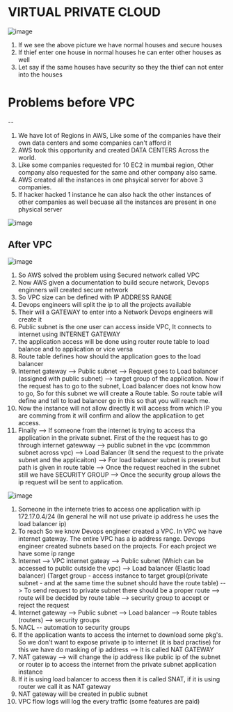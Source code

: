 # VIRTUAL PRIVATE CLOUD

![image](https://github.com/pavankumar0077/Complete-DevOps/assets/40380941/108bd383-f963-4c4a-94aa-2e0a076594ee)
1) If we see the above picture we have normal houses and secure houses
2) If thief enter one house in normal houses he can enter other houses as well
3) Let say if the same houses have security so they the thief can not enter into the houses

# Problems before VPC
--
1) We have lot of Regions in AWS, Like some of the companies have their own data centers and some companies can't afford it
2) AWS took this opportunity and created DATA CENTERS Across the world.
3) Like some companies requested for 10 EC2 in mumbai region, Other company also requested for the same and other company also same.
4) AWS created all the instances in one phsyical server for above 3 companies.
5) If hacker hacked 1 instance he can also hack the other instances of other companies as well becuase all the instances are present in one physical server

![image](https://github.com/pavankumar0077/Complete-DevOps/assets/40380941/b96badfc-0d6c-401b-a1c0-ddc492a29b16)

After VPC
--
![image](https://github.com/pavankumar0077/Complete-DevOps/assets/40380941/868a33dc-b471-4ee2-a1f9-31b00ab83ca9)

1) So AWS solved the problem using Secured network called VPC
2) Now AWS given a documentation to build secure network, Devops enginners will created secure network
3) So VPC size can be defined with IP ADDRESS RANGE
4) Devops engineers will split the ip to all the projects available
5) Their will a GATEWAY to enter into a Network Devops engineers will create it
6) Public subnet is the one user can access inside VPC, It connects to internet using INTERNET GATEWAY
7) the application access will be done using router route table to load balance and to application or vice versa
8) Route table defines how should the application goes to the load balancer
9) Internet gateway --> Public subnet --> Request goes to Load balancer (assigned with public subnet) --> target group of the application. Now if the request has to go
to the subnet, Load balancer does not know how to go, So for this subnet we will create a Route table. So route table will define and tell to load balancer go in this so
that you will reach me.
11) Now the instance will not allow directly it will access from which IP you are comming from it will confirm and allow the applicatiion to get access.
12) Finally --> If someone from the internet is trying to access tha application in the private subnet. First of the the request has to go through internet gatewway -->
public subnet in the vpc (commmon subnet across vpc) --> Load Balancer (It send the request to the private subnet and the applicaiton) --> For load balancer subnet is present
but path is given in route table --> Once the request reached in the subnet still we have SECURITY GROUP --> Once the security group allows the ip request will be sent
to application.

![image](https://github.com/pavankumar0077/Complete-DevOps/assets/40380941/26cb7ea4-7ecf-4d64-bc8f-af89ab10bc71)

1) Someone in the internete tries to access one application with ip 172.17.0.4/24 (In general he will not use private ip address he uses the load balancer ip)
2) To reach So we know Devops engineer created a VPC. In VPC we have internet gateway. The entire VPC has a ip address range. Devops engineer created subnets based on the projects. For each project we have some ip range
3) Internet --> VPC internet gateay --> Public subnet (Which can be accessed to public outside the vpc) --> Load balancer (Elastic load balancer) (Target group - access instance to target group)(private subnet - and at the same time the subnet should have the route table) --> To send request to private subnet there should be a proper route --> route will be decided by route table --> security group to accept or reject the request
4) Internet gateway --> Public subnet --> Load balancer --> Route tables (routers) --> security groups
5) NACL -- automation to security groups
6) If the application wants to access the internet to download some pkg's. So we don't want to expose private ip to internet (it is bad practise) for this we have do
masking of ip address --> It is called NAT GATEWAY
7) NAT gateway --> will change the ip address like public ip of the subnet or router ip to access the internet from the private subnet application instance
8) If it is using load balancer to access then it is called SNAT, if it is using router we call it as NAT gateway
9) NAT gateway will be created in public subnet 
10) VPC flow logs will log the every traffic (some features are paid)



